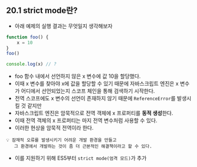 ## 20.1 strict mode란?

- 아래 예제의 실행 결과는 무엇일지 생각해보자

```js
function foo() {
    x = 10
}
foo()

console.log(x) // ?
```

- foo 함수 내에서 선언하지 않은 x 변수에 값 10을 할당했다.
- 이때 x 변수를 찾아야 x에 값을 할당할 수 있기 때문에 자바스크립트 엔진은 x 변수가 어디에서 선언되었는지 스코프 체인을 통해 검색하기 시작한다.
- 전역 스코프에도 x 변수의 선언이 존재하지 않기 때문에 `ReferenceError`를 발생시킬 것 같지만
- 자바스크립트 엔진은 암묵적으로 전역 객체에 x 프로퍼티를 **동적 생성**한다.
- 이때 전역 객체의 x 프로퍼티는 마지 전역 변수처럼 사용할 수 있다.
- 이러한 현상을 암묵적 전역이라 한다.

```
💡 잠재적 오류를 발생시키기 어려운 개발 환경을 만들고
   그 환경에서 개발하는 것이 좀 더 근본적인 해결책이라고 할 수 있다.
```

- 이를 지원하기 위해 ES5부터 `strict mode(엄격 모드)`가 추가
